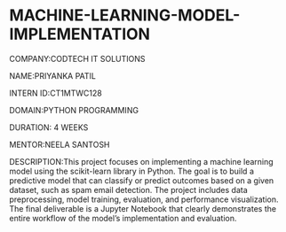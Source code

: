 # MACHINE-LEARNING-MODEL-IMPLEMENTATION
COMPANY:CODTECH IT SOLUTIONS

NAME:PRIYANKA PATIL

INTERN ID:CT1MTWC128

DOMAIN:PYTHON PROGRAMMING

DURATION: 4 WEEKS

MENTOR:NEELA SANTOSH

DESCRIPTION:This project focuses on implementing a machine learning model using the scikit-learn library in Python. The goal is to build a predictive model that can classify or predict outcomes based on a given dataset, such as spam email detection. The project includes data preprocessing, model training, evaluation, and performance visualization. The final deliverable is a Jupyter Notebook that clearly demonstrates the entire workflow of the model’s implementation and evaluation.

